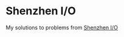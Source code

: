 # Shenzhen I/O
My solutions to problems from [Shenzhen I/O](https://www.zachtronics.com/shenzhen-io/)
